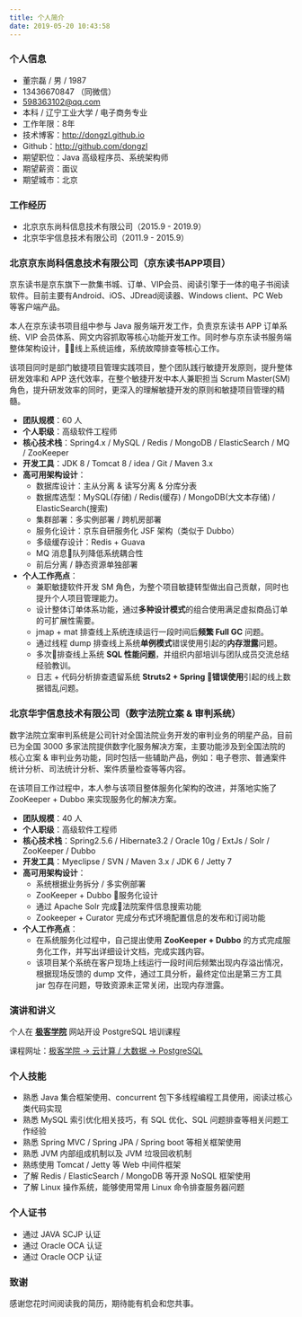 ```yaml
---
title: 个人简介
date: 2019-05-20 10:43:58
---
```

### 个人信息
- 董宗磊 / 男 / 1987
- 13436670847 （同微信）
- 598363102@qq.com
- 本科 / 辽宁工业大学 / 电子商务专业
- 工作年限：8年
- 技术博客：http://dongzl.github.io
- Github：http://github.com/dongzl
- 期望职位：Java 高级程序员、系统架构师
- 期望薪资：面议
- 期望城市：北京

### 工作经历
- 北京京东尚科信息技术有限公司（2015.9 - 2019.9）
- 北京华宇信息技术有限公司（2011.9 - 2015.9）

### 北京京东尚科信息技术有限公司（京东读书APP项目）

京东读书是京东旗下一款集书城、订单、VIP会员、阅读引擎于一体的电子书阅读软件。目前主要有Android、iOS、JDread阅读器、Windows client、PC Web 等客户端产品。

本人在京东读书项目组中参与 Java 服务端开发工作，负责京东读书 APP 订单系统、VIP 会员体系、网文内容抓取等核心功能开发工作。同时参与京东读书服务端整体架构设计，线上系统运维，系统故障排查等核心工作。

该项目同时是部门敏捷项目管理实践项目，整个团队践行敏捷开发原则，提升整体研发效率和 APP 迭代效率，在整个敏捷开发中本人兼职担当 Scrum Master(SM) 角色，提升研发效率的同时，更深入的理解敏捷开发的原则和敏捷项目管理的精髓。

- **团队规模**：60 人
- **个人职级**：高级软件工程师
- **核心技术栈**：Spring4.x / MySQL / Redis / MongoDB / ElasticSearch / MQ / ZooKeeper
- **开发工具**：JDK 8 / Tomcat 8 / idea / Git / Maven 3.x
- **高可用架构设计**：
  - 数据库设计：主从分离 & 读写分离 & 分库分表
  - 数据库选型：MySQL(存储) / Redis(缓存) / MongoDB(大文本存储) / ElasticSearch(搜索)
  - 集群部署：多实例部署 / 跨机房部署
  - 服务化设计：京东自研服务化 JSF 架构（类似于 Dubbo）
  - 多级缓存设计：Redis + Guava
  - MQ 消息队列降低系统耦合性
  - 前后分离 / 静态资源单独部署
- **个人工作亮点**：
  - 兼职敏捷软件开发 SM 角色，为整个项目敏捷转型做出自己贡献，同时也提升个人项目管理能力。
  - 设计整体订单体系功能，通过**多种设计模式**的组合使用满足虚拟商品订单的可扩展性需要。
  - jmap + mat 排查线上系统连续运行一段时间后**频繁 Full GC** 问题。
  - 通过线程 dump 排查线上系统**单例模式**错误使用引起的**内存泄露**问题。
  - 多次排查线上系统 **SQL 性能问题**，并组织内部培训与团队成员交流总结经验教训。
  - 日志 + 代码分析排查遗留系统 **Struts2 + Spring 错误使用**引起的线上数据错乱问题。

### 北京华宇信息技术有限公司（数字法院立案 & 审判系统）

数字法院立案审判系统是公司针对全国法院业务开发的审判业务的明星产品，目前已为全国 3000 多家法院提供数字化服务解决方案，主要功能涉及到全国法院的核心立案 & 审判业务功能，同时包括一些辅助产品，例如：电子卷宗、普通案件统计分析、司法统计分析、案件质量检查等等内容。

在该项目工作过程中，本人参与该项目整体服务化架构的改进，并落地实施了 ZooKeeper + Dubbo 来实现服务化的解决方案。

- **团队规模**：40 人
- **个人职级**：高级软件工程师
- **核心技术栈**：Spring2.5.6 / Hibernate3.2 / Oracle 10g / ExtJs / Solr / ZooKeeper / Dubbo
- **开发工具**：Myeclipse / SVN / Maven 3.x / JDK 6 / Jetty 7
- **高可用架构设计**：
  - 系统根据业务拆分 / 多实例部署
  - ZooKeeper + Dubbo 服务化设计
  - 通过 Apache Solr 完成法院案件信息搜索功能
  - Zookeeper + Curator 完成分布式环境配置信息的发布和订阅功能
- **个人工作亮点**：
  - 在系统服务化过程中，自己提出使用 **ZooKeeper + Dubbo** 的方式完成服务化工作，并写出详细设计文档，完成实践内容。
  - 该项目某个系统在客户现场上线运行一段时间后频繁出现内存溢出情况，根据现场反馈的 dump 文件，通过工具分析，最终定位出是第三方工具 jar 包存在问题，导致资源未正常关闭，出现内存泄露。

### 演讲和讲义

个人在 [**极客学院**](https://www.jikexueyuan.com) 网站开设 PostgreSQL 培训课程

课程网址：[极客学院 -> 云计算 / 大数据 -> PostgreSQL](https://www.jikexueyuan.com/course/postgresql/)

### 个人技能
- 熟悉 Java 集合框架使用、concurrent 包下多线程编程工具使用，阅读过核心类代码实现
- 熟悉 MySQL 索引优化相关技巧，有 SQL 优化、SQL 问题排查等相关问题工作经验
- 熟悉 Spring MVC / Spring JPA / Spring boot 等相关框架使用
- 熟悉 JVM 内部组成机制以及 JVM 垃圾回收机制
- 熟练使用 Tomcat / Jetty 等 Web 中间件框架
- 了解 Redis / ElasticSearch / MongoDB 等开源 NoSQL 框架使用
- 了解 Linux 操作系统，能够使用常用 Linux 命令排查服务器问题

### 个人证书
- 通过 JAVA SCJP 认证
- 通过 Oracle OCA 认证
- 通过 Oracle OCP 认证

### 致谢

感谢您花时间阅读我的简历，期待能有机会和您共事。